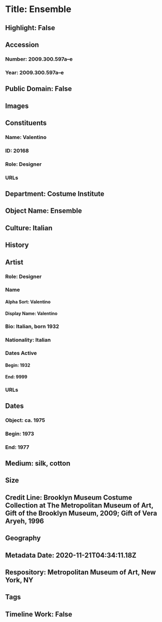 # Title: Ensemble
## Highlight: False
## Accession
### Number: 2009.300.597a–e
### Year: 2009.300.597a–e
## Public Domain: False
## Images
## Constituents
### Name: Valentino
### ID: 20168
### Role: Designer
### URLs
## Department: Costume Institute
## Object Name: Ensemble
## Culture: Italian
## History
## Artist
### Role: Designer
### Name
#### Alpha Sort: Valentino
#### Display Name: Valentino
### Bio: Italian, born 1932
### Nationality: Italian
### Dates Active
#### Begin: 1932
#### End: 9999
### URLs
## Dates
### Object: ca. 1975
### Begin: 1973
### End: 1977
## Medium: silk, cotton
## Size
## Credit Line: Brooklyn Museum Costume Collection at The Metropolitan Museum of Art, Gift of the Brooklyn Museum, 2009; Gift of Vera Aryeh, 1996
## Geography
## Metadata Date: 2020-11-21T04:34:11.18Z
## Respository: Metropolitan Museum of Art, New York, NY
## Tags
## Timeline Work: False
